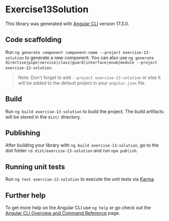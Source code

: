 # Exercise13Solution

This library was generated with [Angular CLI](https://github.com/angular/angular-cli) version 17.3.0.

## Code scaffolding

Run `ng generate component component-name --project exercise-13-solution` to generate a new component. You can also use `ng generate directive|pipe|service|class|guard|interface|enum|module --project exercise-13-solution`.
> Note: Don't forget to add `--project exercise-13-solution` or else it will be added to the default project in your `angular.json` file. 

## Build

Run `ng build exercise-13-solution` to build the project. The build artifacts will be stored in the `dist/` directory.

## Publishing

After building your library with `ng build exercise-13-solution`, go to the dist folder `cd dist/exercise-13-solution` and run `npm publish`.

## Running unit tests

Run `ng test exercise-13-solution` to execute the unit tests via [Karma](https://karma-runner.github.io).

## Further help

To get more help on the Angular CLI use `ng help` or go check out the [Angular CLI Overview and Command Reference](https://angular.io/cli) page.
